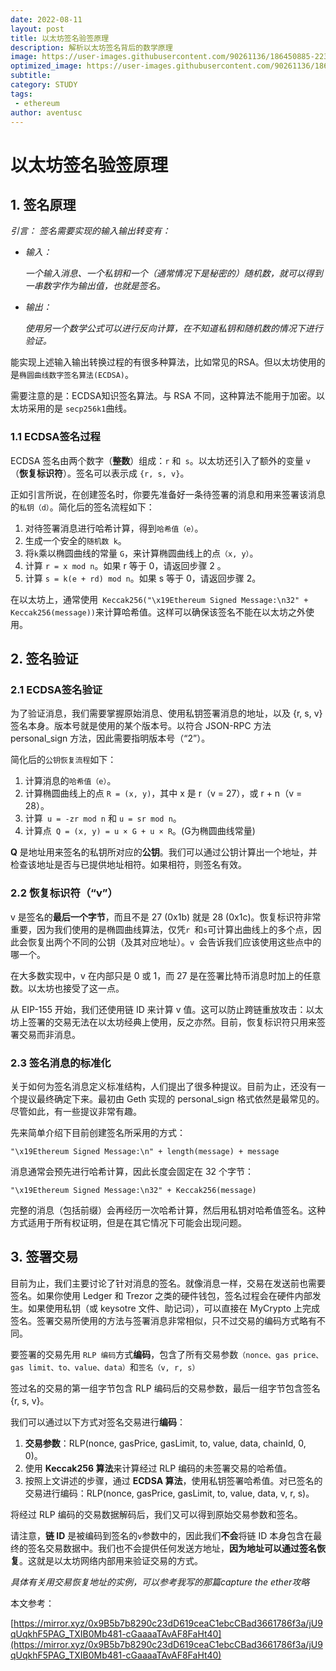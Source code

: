 ```yaml
---
date: 2022-08-11
layout: post
title: 以太坊签名验签原理
description: 解析以太坊签名背后的数学原理
image: https://user-images.githubusercontent.com/90261136/186450885-223f03be-28a0-468f-bd2a-ae2d3e3b8a2d.jpg
optimized_image: https://user-images.githubusercontent.com/90261136/186450885-223f03be-28a0-468f-bd2a-ae2d3e3b8a2d.jpg
subtitle: 
category: STUDY
tags:
 - ethereum
author: aventusc
---
```

# 以太坊签名验签原理
## 1. 签名原理
*引言：*
*签名需要实现的输入输出转变有：*
- *输入：*

  *一个输入消息、一个私钥和一个（通常情况下是秘密的）随机数，就可以得到一串数字作为输出值，也就是签名。*

- *输出：*

  *使用另一个数学公式可以进行反向计算，在不知道私钥和随机数的情况下进行验证。*

能实现上述输入输出转换过程的有很多种算法，比如常见的RSA。但以太坊使用的是`椭圆曲线数字签名算法(ECDSA)`。

需要注意的是：ECDSA知识签名算法。与 RSA  不同，这种算法不能用于加密。以太坊采用的是 `secp256k1`曲线。

### 1.1 ECDSA签名过程

ECDSA 签名由两个数字（**整数**）组成：`r` 和` s`。以太坊还引入了额外的变量 `v`（**恢复标识符**）。签名可以表示成 `{r, s, v}`。

正如引言所说，在创建签名时，你要先准备好一条待签署的消息和用来签署该消息的`私钥（d）`。简化后的签名流程如下：

1. 对待签署消息进行哈希计算，得到`哈希值（e）`。
2. 生成一个安全的`随机数 k`。
3. 将` k `乘以椭圆曲线的常量 `G`，来计算椭圆曲线上的点`（x, y）`。
4. 计算 `r = x mod n`。如果 r 等于 0，请返回步骤 2 。
5. 计算 `s = k(e + rd) mod n`。如果 s 等于 0，请返回步骤 2。

在以太坊上，通常使用` Keccak256("\x19Ethereum Signed Message:\n32" + Keccak256(message))`来计算哈希值。这样可以确保该签名不能在以太坊之外使用。

## 2. 签名验证

### 2.1 ECDSA签名验证

为了验证消息，我们需要掌握原始消息、使用私钥签署消息的地址，以及 {r, s, v} 签名本身。版本号就是使用的某个版本号。以符合 JSON-RPC 方法personal_sign 方法，因此需要指明版本号（“2”）。

简化后的`公钥恢复流程`如下：

1. 计算消息的`哈希值（e）`。
2. 计算椭圆曲线上的点 `R = (x, y)`，其中 x 是 r（v = 27），或 r + n（v = 28）。
3. 计算` u = -zr mod n` 和 `u = sr mod n`。
4. 计算点` Q = (x, y) = u × G + u × R`。(G为椭圆曲线常量)

**Q** 是地址用来签名的私钥所对应的**公钥**。我们可以通过公钥计算出一个地址，并检查该地址是否与已提供地址相符。如果相符，则签名有效。

### 2.2 恢复标识符（“v”）

v 是签名的**最后一个字节**，而且不是 27 (0x1b) 就是 28 (0x1c)。恢复标识符非常重要，因为我们使用的是椭圆曲线算法，仅凭`r `和` s `可计算出曲线上的多个点，因此会恢复出两个不同的公钥（及其对应地址）。`v `会告诉我们应该使用这些点中的哪一个。

在大多数实现中，v 在内部只是 0 或 1，而 27 是在签署比特币消息时加上的任意数。以太坊也接受了这一点。

从 EIP-155 开始，我们还使用链 ID 来计算 v 值。这可以防止跨链重放攻击：以太坊上签署的交易无法在以太坊经典上使用，反之亦然。目前，恢复标识符只用来签署交易而非消息。

### 2.3 签名消息的标准化

关于如何为签名消息定义标准结构，人们提出了很多种提议。目前为止，还没有一个提议最终确定下来。最初由 Geth 实现的 personal_sign 格式依然是最常见的。尽管如此，有一些提议非常有趣。

先来简单介绍下目前创建签名所采用的方式：

```
"\x19Ethereum Signed Message:\n" + length(message) + message
```

消息通常会预先进行哈希计算，因此长度会固定在 32 个字节：

```
"\x19Ethereum Signed Message:\n32" + Keccak256(message)
```

完整的消息（包括前缀）会再经历一次哈希计算，然后用私钥对哈希值签名。这种方式适用于所有权证明，但是在其它情况下可能会出现问题。

## 3. 签署交易

目前为止，我们主要讨论了针对消息的签名。就像消息一样，交易在发送前也需要签名。如果你使用 Ledger 和 Trezor 之类的硬件钱包，签名过程会在硬件内部发生。如果使用私钥（或 keysotre 文件、助记词），可以直接在 MyCrypto 上完成签名。签署交易所使用的方法与签署消息非常相似，只不过交易的编码方式略有不同。

要签署的交易先用 `RLP 编码`方式**编码**，包含了所有交易参数`（nonce、gas price、gas limit、to、value、data）`和`签名（v, r, s）`

签过名的交易的第一组字节包含 RLP 编码后的交易参数，最后一组字节包含签名 {r, s, v}。

我们可以通过以下方式对签名交易进行**编码**：

1. **交易参数**：RLP(nonce, gasPrice, gasLimit, to, value, data, chainId, 0, 0)。
2. 使用 **Keccak256 算法**来计算经过 RLP 编码的未签署交易的哈希值。
3. 按照上文讲述的步骤，通过 **ECDSA 算法**，使用私钥签署哈希值。对已签名的交易进行编码：RLP(nonce, gasPrice, gasLimit, to, value, data, v, r, s)。

将经过 RLP 编码的交易数据解码后，我们又可以得到原始交易参数和签名。

请注意，**链 ID** 是被编码到签名的` v `参数中的，因此我们**不会**将链 ID 本身包含在最终的签名交易数据中。我们也不会提供任何发送方地址，**因为地址可以通过签名恢复**。这就是以太坊网络内部用来验证交易的方式。

*具体有关用交易恢复地址的实例，可以参考我写的那篇capture the ether攻略*



本文参考：

[https://mirror.xyz/0x9B5b7b8290c23dD619ceaC1ebcCBad3661786f3a/jU9qUqkhF5PAG_TXIB0Mb481-cGaaaaTAvAF8FaHt40](https://mirror.xyz/0x9B5b7b8290c23dD619ceaC1ebcCBad3661786f3a/jU9qUqkhF5PAG_TXIB0Mb481-cGaaaaTAvAF8FaHt40)





